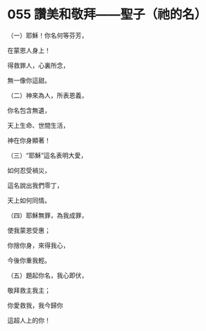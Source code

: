 # 055 讚美和敬拜——聖子（祂的名）

（一）耶穌！你名何等芬芳，

在蒙恩人身上！

得救罪人，心裏所念，

無一像你這甜。

（二）神來為人，所表恩義，

你名包含無遺，

天上生命、世間生活，

神在你身顯著！

（三）“耶穌”這名表明大愛，

如何忍受禍災，

這名說出我們零丁，

天上如何同情。

（四）耶穌無罪，為我成罪，

使我蒙恩受惠；

你捨你身，來得我心，

今後你重我輕。

（五）題起你名，我心即伏，

敬拜救主我主；

你愛救我，我今歸你

這超人上的你！

